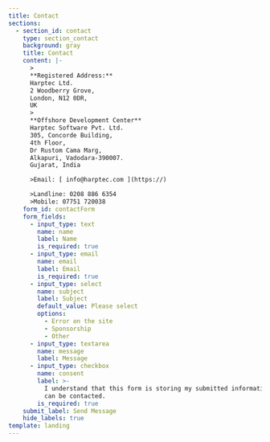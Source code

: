 ```yaml
---
title: Contact
sections:
  - section_id: contact
    type: section_contact
    background: gray
    title: Contact
    content: |-
      >
      **Registered Address:**  
      Harptec Ltd.  
      2 Woodberry Grove,  
      London, N12 0DR,  
      UK  
      >
      **Offshore Development Center**  
      Harptec Software Pvt. Ltd.  
      305, Concorde Building,  
      4th Floor,  
      Dr Rustom Cama Marg,   
      Alkapuri, Vadodara-390007.  
      Gujarat, India

      >Email: [ info@harptec.com ](https://) 

      >Landline: 0208 886 6354  
      >Mobile: 07751 720038
    form_id: contactForm
    form_fields:
      - input_type: text
        name: name
        label: Name
        is_required: true
      - input_type: email
        name: email
        label: Email
        is_required: true
      - input_type: select
        name: subject
        label: Subject
        default_value: Please select
        options:
          - Error on the site
          - Sponsorship
          - Other
      - input_type: textarea
        name: message
        label: Message
      - input_type: checkbox
        name: consent
        label: >-
          I understand that this form is storing my submitted information so I
          can be contacted.
        is_required: true
    submit_label: Send Message
    hide_labels: true
template: landing
---
```

